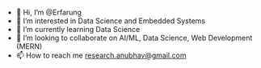 - 👋 Hi, I’m @Erfarung
- 👀 I’m interested in Data Science and Embedded Systems 
- 🌱 I’m currently learning Data Science
- 💞️ I’m looking to collaborate on AI/ML, Data Science, Web Development (MERN)
- 📫 How to reach me research.anubhav@gmail.com

<!---
Erfarung/Erfarung is a ✨ special ✨ repository because its `README.md` (this file) appears on your GitHub profile.
You can click the Preview link to take a look at your changes.
--->
